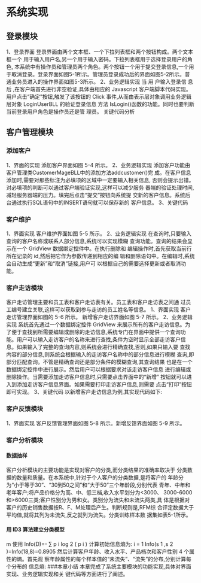 # 系统实现
## 登录模块
1、登录界面
登录界面由两个文本框、一个下拉列表框和两个按钮构成。两个文本框一个
用于输入用户名,另一个用于输入密码。下拉列表框用于选择登录用户的角色,
本系统中有操作员和管理员两个角色。两个按钮一个用于提交登录信息,一个用
于取消登录。登录界面如图5-1所示。管理员登录成功后的界面如图5-2所示。普
通业务员进入的操作界面如图5-3所示。
2、业务逻辑实现
当 用 户输入登录信 息后 ,在客户端首先进行非空验证,具体由相应的
Javascript 客户端脚本代码实现。用户点击“确定”按钮,触发了该按钮的 Click
事件,从而由表示层对象调用业务逻辑层对象 LoginUserBLL 的验证登录信息
方法 IsLogin()函数的功能。同时也要判断当前登录用户角色是操作员还是管
理员。
关键代码分析
## 客户管理模块
### 添加客户
1、界面的实现
添加客户界面如图 5-4 所示。
2、业务逻辑实现
添加客户功能由客户管理类CustomerMageBLL中的添加方法addcustomer()完
成。在客户信息添加时,需要对那些标注为必填项的区域中一定要输入相关信息,
否则会提示出错。对必填项的判断可以通过客户端验证实现,这样可以减少服务
器端的验证处理时间,减轻服务器端的压力。填完后点击“提交”按钮向系统提
交新的客户信息。系统后台通过执行SQL语句中的INSERT语句就可以保存新的
客户信息。
3、关键代码
### 客户维护
1、界面实现
客户维护界面如图 5-5 所示。
2、业务逻辑实现
在查询时,只要输入查询的客户名称或联系人部分信息,系统可以实现模糊
查询功能。查询的结果会显示在一个 GridView 数据绑定控件中。在执行删除和
编辑操作时,首先获取当前行所在记录的 id,然后把它作为参数传递到相应的编
辑和删除语句中。在编辑时,系统会自动生成“更新”和“取消”链接,用户可
以根据自己的需要选择更新或者取消功能。
### 客户走访模块
客户走访管理主要和员工表和客户走访表有关。员工表和客户走访表之间通
过员工编号建立关联,这样可以获取到参与走访的员工姓名等信息。
1、界面实现
客户走访管理界面如图的 5-6 所示。
新增客户走访界面如图 5-7 所示。
2、业务逻辑实现
系统首先通过一个数据绑定控件 GridView 来展示所有的客户走访信息。为
了便于查找到所需要编辑或删除的走访信息,系统专门在界面中提供一个查询功
能。用户可以输入走访客户的名称来进行查找,条件为空时显示全部走访客户信
息。如果输入了完整的查询内容,则系统会进行精确查找,否则,如果只输入要
查找内容的部分信息,则系统会根据输入的走访客户名称中的部分信息进行模糊
查询,即部分匹配查询。不管是精确查询还是部分条件的模糊查询,其查询结果
也是在一个数据绑定控件中进行展示。然后用户可以根据要求对该走访客户信息
进行编辑或删除操作。当需要添加走访客户信息时,只需要点击界面中的“新增”
按钮就可以进入到添加走访客户信息界面。如果需要打印走访客户信息,则需要
点击“打印”按钮即可实现。
3、关键代码
以新增客户走访信息为例,其实现代码如下:
### 客户反馈模块
1、界面实现
客户反馈管理界面如图 5-8 所示。新增反馈界面如图 5-9 所示。
### 客户分析模块
#### 数据抽样
客户分析模块的主要功能是实现对客户的分类,而分类结果的准确率取决于
分类数据的数量和质量。在本系统中,针对于个人客户的分类数据,是将客户的
年龄分为“小于等于30”、“30到50之间”和“大于50”三个年龄段,分别代表
青年、中年和老年客户;将产品价格分为高、中、低三档,收入水平划分为<3000、
3000-6000和>6000三类;客户性别分为男和女。类别分为流失和未流失两类,具
体是根据对客户的历史销售数据按R、F、M处理后产生。判断规则是,RFM综
合评定数据大于平均值,就将其列为未流失,反之就列为流失。分类训练样本数
据集如表5-1所示。
#### 用 ID3 算法建立分类模型
m
使用 Info(D)=- ∑ p i log 2 ( p i ) 计算初始信息熵为:
i = 1
Info(s 1 ,s 2 )=Info(18,8)=0.8905
然后计算客户年龄、收入水平、产品档次和客户性别 4 个属性的熵。首先观
察年龄属性的每个样本值的“未流失”、“流失”的分布,分别计算每个分布的
信息熵:
###本章小结
本章完成了系统主要模块的功能实现,具体对界面实现、业务逻辑实现和关
键代码等方面进行了阐述。